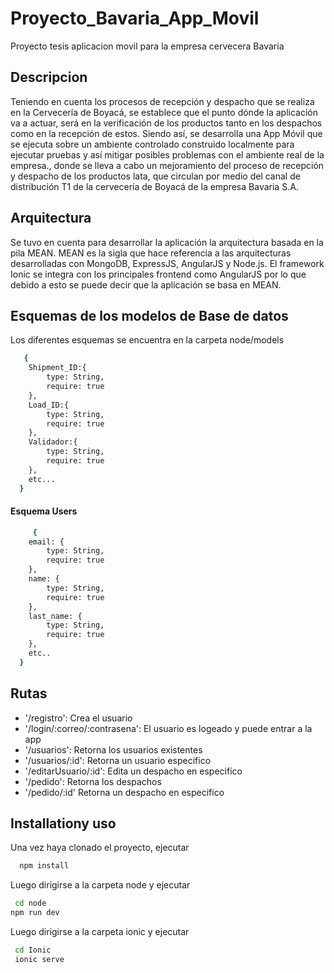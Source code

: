 # Proyecto_Bavaria_App_Movil
Proyecto tesis aplicacion movil para la empresa cervecera Bavaria

## Descripcion
Teniendo en cuenta los procesos de recepción y despacho que se realiza en la Cervecería de Boyacá, se establece que el punto dónde la aplicación va a actuar, será en la verificación de los productos tanto en los despachos como en la recepción de estos. Siendo así, se desarrolla una App Móvil que se ejecuta sobre un ambiente controlado construido localmente para ejecutar pruebas y así mitigar posibles problemas con el ambiente real de la empresa., donde se lleva a cabo un mejoramiento del proceso de recepción y despacho de los productos lata, que circulan por medio del canal de distribución T1 de la cervecería de Boyacá de la empresa Bavaria S.A.

## Arquitectura
Se tuvo en cuenta para desarrollar la aplicación la arquitectura basada en la pila MEAN. MEAN es la sigla que hace referencia a las arquitecturas desarrolladas con MongoDB, ExpressJS, AngularJS y Node.js. El framework Ionic se integra con los principales frontend como AngularJS por lo que debido a esto se puede decir que la aplicación se basa en MEAN.


## Esquemas de los modelos de Base de datos
Los diferentes esquemas se encuentra en la carpeta node/models

```bash
   {
    Shipment_ID:{
        type: String,
        require: true
    },
    Load_ID:{
        type: String,
        require: true
    },
    Validador:{
        type: String,
        require: true
    },
    etc...
  }
  ```

#### Esquema Users

```bash
     {    
    email: {
        type: String,
        require: true
    },       
    name: {
        type: String,
        require: true
    },
    last_name: {
        type: String,
        require: true
    },
    etc..
  }
  ```

## Rutas

- '/registro': Crea el usuario 
- '/login/:correo/:contrasena': El usuario es logeado y puede entrar a la app
- '/usuarios': Retorna los usuarios existentes
- '/usuarios/:id': Retorna un usuario especifico
- '/editarUsuario/:id': Edita un despacho en especifico
- '/pedido': Retorna los despachos
- '/pedido/:id' Retorna un despacho en especifico


## Installationy uso

Una vez haya clonado el proyecto, ejecutar

```bash
  npm install
```

Luego dirigirse a la carpeta node y ejecutar 

```bash
 cd node
npm run dev

```

Luego dirigirse a la carpeta ionic y ejecutar 

```bash
 cd Ionic
 ionic serve

```


